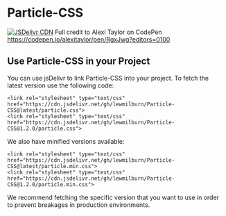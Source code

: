 # Particle-CSS
[![JSDelivr CDN](https://data.jsdelivr.com/v1/package/gh/lewmilburn/Particle-CSS/badge?style=rounded)](https://www.jsdelivr.com/package/gh/lewmilburn/Particle-CSS)
Full credit to Alexi Taylor on CodePen
https://codepen.io/alexitaylor/pen/RgxJwg?editors=0100

## Use Particle-CSS in your Project
You can use jsDelivr to link Particle-CSS into your project. To fetch the latest version use the following code:
```
<link rel="stylesheet" type="text/css" href="https://cdn.jsdelivr.net/gh/lewmilburn/Particle-CSS@latest/particle.css">
<link rel="stylesheet" type="text/css" href="https://cdn.jsdelivr.net/gh/lewmilburn/Particle-CSS@1.2.0/particle.css">
```

We also have minified versions available:
```
<link rel="stylesheet" type="text/css" href="https://cdn.jsdelivr.net/gh/lewmilburn/Particle-CSS@latest/particle.min.css">
<link rel="stylesheet" type="text/css" href="https://cdn.jsdelivr.net/gh/lewmilburn/Particle-CSS@1.2.0/particle.min.css">
```

We recommend fetching the specific version that you want to use in order to prevent breakages in production environments.
